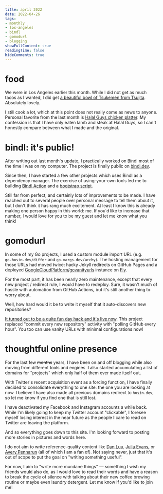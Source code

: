 ```yaml
---
title: april 2022
date: 2022-04-26
tags:
- monthly
- los-angeles
- bindl
- gomodurl
- blogging
showFullContent: true
readingTime: false
hideComments: true
---
```


# food

We were in Los Angeles earlier this month. While I did not get as much tacos as I wanted, I did get [a beautiful bowl of Tsukemen from Tsujita](/pictures/202204050000). Absolutely lovely.

I still cook a lot, which at this point does not really come as news to anyone. Personal favorite from the last month is [Halal Guys chicken platter](/pictures/202204210000). My confession is that I have only eaten lamb and steak at Halal Guys, so I can't honestly compare between what I made and the original.

# bindl: it's public!

After writing out last month's update, I practically worked on Bindl most of the time I was on my computer. The project is finally public on [bindl.dev](https://bindl.dev).

Since then, I have started a few other projects which uses Bindl as a dependency manager. The exercise of using-your-own tools led me to building [Bindl Action](https://github.com/bindl-dev/bindl/blob/main/action.yaml) and a [bootstrap script](https://github.com/bindl-dev/bindl/blob/main/bootstrap.sh).

Still far from perfect, and certainly lots of improvements to be made. I have reached out to several people over personal message to tell them about it, but I don't think it has rang much excitement. At least I know this is already making one person happy in this world: me. If you'd like to increase that number, I would love for you to be my guest and let me know what you think!

# gomodurl

In some of my Go projects, I used a custom module import URL (e.g. `go.husin.dev/differ` and `go.xargs.dev/archy`). The hosting management for those URLs had moved twice: hacky Jekyll redirects on GitHub Pages and a deployed [GoogleCloudPlatform/govanityurls](https://github.com/GoogleCloudPlatform/govanityurls) instance on [Fly](https://fly.io).

For the most part, it has been nearly zero maintenance, except that every new project / redirect rule, I would have to redeploy. Sure, it wasn't much of hassle with automation from GitHub Actions, but it's still another thing to worry about.

Well, how hard would it be to write it myself that it auto-discovers new repositories?

[It turned out to be a quite fun day hack and it's live now](https://github.com/wilsonehusin/gomodurl). This project replaced "commit every new repository" activity with "polling GitHub every hour". You too can use vanity URLs with minimal configurations now!

# thoughtful online presence

For the last few ~~months~~ years, I have been on and off blogging while also moving from different tools and engines. I also started accumulating a list of domains for "projects" which only half of them ever made itself out.

With Twitter's recent acquisition event as a forcing function, I have finally decided to consolidate everything to one site: the one you are looking at now. I believe I have also made all previous domains redirect to `husin.dev`, so let me know if you find one that is still lost.

I have deactivated my Facebook and Instagram accounts a while back. While I'm likely going to keep my Twitter account "clickable", I foresee myself losing interest in the near future as the people I care to read on Twitter are leaving the platform.

And so everything goes down to this site. I'm looking forward to posting more stories in pictures and words here.

I do not aim to write reference-quality content like [Dan Luu](https://danluu.com), [Julia Evans](https://jvns.ca), or [Avery Pennarun](https://apenwarr.ca) (all of which I am a fan of). Not saying never, just that it's out of scope to put the goal on "writing something useful".

For now, I aim to "write more mundane things" — something I wish my friends would also do, as I would love to read their words and have a reason to break the cycle of silence with talking about their new coffee brewing routine or maybe even laundry detergent. Let me know if you'd like to join me!